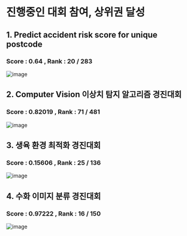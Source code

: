 

# 진행중인 대회 참여, 상위권 달성

## 1. Predict accident risk score for unique postcode
### Score : 0.64 , Rank : 20 / 283
![image](https://user-images.githubusercontent.com/69743938/172154090-fec8ef84-1596-4571-8779-18b41bcef956.png)



## 2. Computer Vision 이상치 탐지 알고리즘 경진대회
### Score : 0.82019 , Rank : 71 / 481

![image](https://user-images.githubusercontent.com/69743938/172152981-c7814f6c-6e64-4ffa-9b12-5f2ae491dff9.png)


## 3. 생육 환경 최적화 경진대회
### Score : 0.15606 , Rank : 25 / 136
![image](https://user-images.githubusercontent.com/69743938/172153090-98a6e77e-bdc6-4218-9bb4-f75cd490c173.png)


## 4. 수화 이미지 분류 경진대회
### Score : 0.97222 , Rank : 16 / 150
![image](https://user-images.githubusercontent.com/69743938/172153237-b25dd76a-07e0-42a9-b7b3-1b6edd0f5b74.png)

